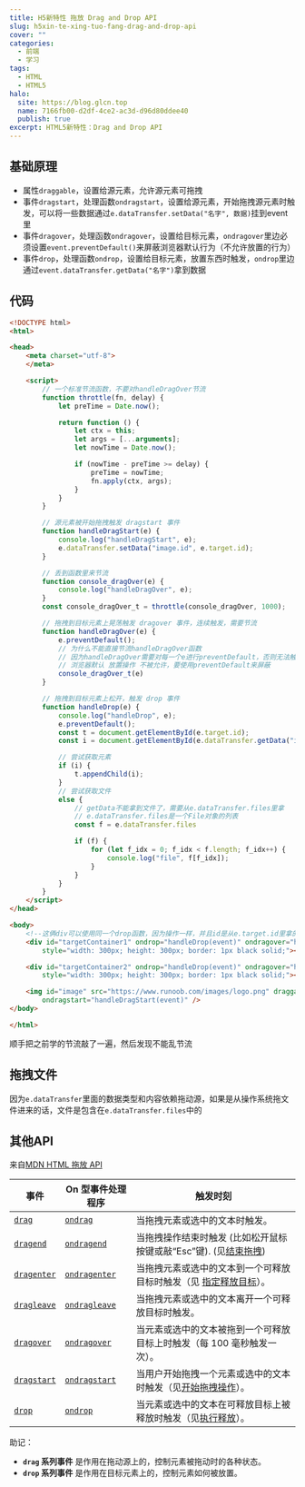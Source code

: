 ```yaml
---
title: H5新特性 拖放 Drag and Drop API
slug: h5xin-te-xing-tuo-fang-drag-and-drop-api
cover: ""
categories:
  - 前端
  - 学习
tags:
  - HTML
  - HTML5
halo:
  site: https://blog.glcn.top
  name: 7166fb00-d2df-4ce2-ac3d-d96d80ddee40
  publish: true
excerpt: HTML5新特性：Drag and Drop API
---
```

## 基础原理

- 属性`draggable`，设置给源元素，允许源元素可拖拽
- 事件`dragstart`，处理函数`ondragstart`，设置给源元素，开始拖拽源元素时触发，可以将一些数据通过`e.dataTransfer.setData("名字", 数据)`挂到event里
- 事件`dragover`，处理函数`ondragover`，设置给目标元素，`ondragover`里边必须设置`event.preventDefault()`来屏蔽浏览器默认行为（不允许放置的行为）
- 事件`drop`，处理函数`ondrop`，设置给目标元素，放置东西时触发，`ondrop`里边通过`event.dataTransfer.getData("名字")`拿到数据

## 代码

```html
<!DOCTYPE html>
<html>

<head>
    <meta charset="utf-8">
    </meta>

    <script>
        // 一个标准节流函数，不要对handleDragOver节流
        function throttle(fn, delay) {
            let preTime = Date.now();

            return function () {
                let ctx = this;
                let args = [...arguments];
                let nowTime = Date.now();

                if (nowTime - preTime >= delay) {
                    preTime = nowTime;
                    fn.apply(ctx, args);
                }
            }
        }

        // 源元素被开始拖拽触发 dragstart 事件
        function handleDragStart(e) {
            console.log("handleDragStart", e);
            e.dataTransfer.setData("image.id", e.target.id);
        }

        // 丢到函数里来节流
        function console_dragOver(e) {
            console.log("handleDragOver", e);
        }
        const console_dragOver_t = throttle(console_dragOver, 1000);

        // 拖拽到目标元素上晃荡触发 dragover 事件，连续触发，需要节流
        function handleDragOver(e) {
            e.preventDefault();
            // 为什么不能直接节流handleDragOver函数
            // 因为handleDragOver需要对每一个e进行preventDefault，否则无法触发drop事件
            // 浏览器默认 放置操作 不被允许，要使用preventDefault来屏蔽
            console_dragOver_t(e)
        }

        // 拖拽到目标元素上松开，触发 drop 事件
        function handleDrop(e) {
            console.log("handleDrop", e);
            e.preventDefault();
            const t = document.getElementById(e.target.id);
            const i = document.getElementById(e.dataTransfer.getData("image.id"));

            // 尝试获取元素
            if (i) {
                t.appendChild(i);
            }
            // 尝试获取文件
            else {
                // getData不能拿到文件了，需要从e.dataTransfer.files里拿
                // e.dataTransfer.files是一个File对象的列表
                const f = e.dataTransfer.files

                if (f) {
                    for (let f_idx = 0; f_idx < f.length; f_idx++) {
                        console.log("file", f[f_idx]);
                    }
                }
            }
        }
    </script>
</head>

<body>
    <!--这俩div可以使用同一个drop函数，因为操作一样，并且id是从e.target.id里拿的-->
    <div id="targetContainer1" ondrop="handleDrop(event)" ondragover="handleDragOver(event)"
        style="width: 300px; height: 300px; border: 1px black solid;"></div>

    <div id="targetContainer2" ondrop="handleDrop(event)" ondragover="handleDragOver(event)"
        style="width: 300px; height: 300px; border: 1px black solid;"></div>

    <img id="image" src="https://www.runoob.com/images/logo.png" draggable="true"
        ondragstart="handleDragStart(event)" />
</body>

</html>
```

顺手把之前学的节流敲了一遍，然后发现不能乱节流

## 拖拽文件

因为`e.dataTransfer`里面的数据类型和内容依赖拖动源，如果是从操作系统拖文件进来的话，文件是包含在`e.dataTransfer.files`中的

## 其他API

来自[MDN HTML 拖放 API](https://developer.mozilla.org/zh-CN/docs/Web/API/HTML_Drag_and_Drop_API)

|事件|On 型事件处理程序|触发时刻|
|---|---|---|
|[`drag`](https://developer.mozilla.org/zh-CN/docs/Web/API/HTMLElement/drag_event)|[`ondrag`](https://developer.mozilla.org/zh-CN/docs/Web/API/HTMLElement/drag_event "ondrag")|当拖拽元素或选中的文本时触发。|
|[`dragend`](https://developer.mozilla.org/zh-CN/docs/Web/API/HTMLElement/dragend_event)|[`ondragend`](https://developer.mozilla.org/en-US/docs/Web/API/HTMLElement/dragend_event "此页面目前仅提供英文版本")|当拖拽操作结束时触发 (比如松开鼠标按键或敲“Esc”键). (见[结束拖拽](https://developer.mozilla.org/en-US/docs/Web/API/HTML_Drag_and_Drop_API/Drag_operations#dragend "此页面目前仅提供英文版本"))|
|[`dragenter`](https://developer.mozilla.org/zh-CN/docs/Web/API/HTMLElement/dragenter_event)|[`ondragenter`](https://developer.mozilla.org/en-US/docs/Web/API/HTMLElement/dragenter_event "此页面目前仅提供英文版本")|当拖拽元素或选中的文本到一个可释放目标时触发（见 [指定释放目标](https://developer.mozilla.org/en-US/docs/Web/API/HTML_Drag_and_Drop_API/Drag_operations#droptargets "此页面目前仅提供英文版本")）。|
|[`dragleave`](https://developer.mozilla.org/zh-CN/docs/Web/API/HTMLElement/dragleave_event)|[`ondragleave`](https://developer.mozilla.org/zh-CN/docs/Web/API/HTMLElement/dragleave_event "ondragleave")|当拖拽元素或选中的文本离开一个可释放目标时触发。|
|[`dragover`](https://developer.mozilla.org/zh-CN/docs/Web/API/HTMLElement/dragover_event)|[`ondragover`](https://developer.mozilla.org/en-US/docs/Web/API/HTMLElement/dragover_event "此页面目前仅提供英文版本")|当元素或选中的文本被拖到一个可释放目标上时触发（每 100 毫秒触发一次）。|
|[`dragstart`](https://developer.mozilla.org/zh-CN/docs/Web/API/HTMLElement/dragstart_event)|[`ondragstart`](https://developer.mozilla.org/en-US/docs/Web/API/HTMLElement/dragstart_event "此页面目前仅提供英文版本")|当用户开始拖拽一个元素或选中的文本时触发（见[开始拖拽操作](https://developer.mozilla.org/en-US/docs/Web/API/HTML_Drag_and_Drop_API/Drag_operations#dragstart "此页面目前仅提供英文版本")）。|
|[`drop`](https://developer.mozilla.org/zh-CN/docs/Web/API/HTMLElement/drop_event)|[`ondrop`](https://developer.mozilla.org/zh-CN/docs/Web/API/HTMLElement/drop_event "ondrop")|当元素或选中的文本在可释放目标上被释放时触发（见[执行释放](https://developer.mozilla.org/en-US/docs/Web/API/HTML_Drag_and_Drop_API/Drag_operations#drop "此页面目前仅提供英文版本")）。|
助记：

- **`drag` 系列事件** 是作用在拖动源上的，控制元素被拖动时的各种状态。
- **`drop` 系列事件** 是作用在目标元素上的，控制元素如何被放置。
